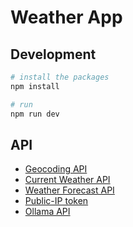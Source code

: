 # Weather App

## Development

```sh
# install the packages
npm install

# run
npm run dev
```

## API

- [Geocoding API](https://openweathermap.org/api/geocoding-api)
- [Current Weather API](https://openweathermap.org/current)
- [Weather Forecast API](https://openweathermap.org/forecast5)
- [Public-IP token](https://ipinfo.io/)
- [Ollama API](https://github.com/ollama/ollama-js)
